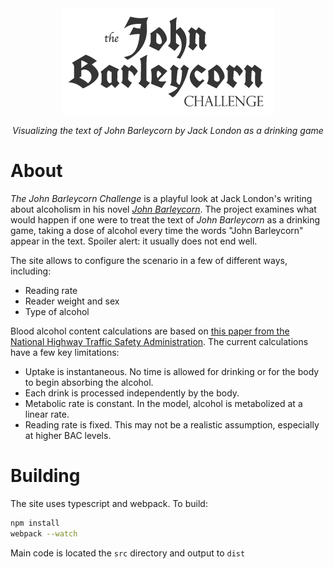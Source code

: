 <div align='center'>
    <img src='images/logo.png' alt='The John Barleycorn Challenge' />
    <p><i>Visualizing the text of John Barleycorn by Jack London as a drinking game</i></p>
</div>


# About
*The John Barleycorn Challenge* is a playful look at Jack London's writing about alcoholism in his novel [*John Barleycorn*](https://www.gutenberg.org/ebooks/318). The project examines what would happen if one were to treat the text of *John Barleycorn* as a drinking game, taking a dose of alcohol every time the words "John Barleycorn" appear in the text. Spoiler alert: it usually does not end well.

The site allows to configure the scenario in a few of different ways, including:

- Reading rate
- Reader weight and sex
- Type of alcohol


Blood alcohol content calculations are based on [this paper from the National Highway Traffic Safety Administration](https://web.archive.org/web/20040202204141/www.nhtsa.dot.gov/people/injury/alcohol/bacreport.html). The current calculations have a few key limitations:

- Uptake is instantaneous. No time is allowed for drinking or for the body to begin absorbing the alcohol.
- Each drink is processed independently by the body.
- Metabolic rate is constant. In the model, alcohol is metabolized at a linear rate.
- Reading rate is fixed. This may not be a realistic assumption, especially at higher BAC levels.


# Building
The site uses typescript and webpack. To build:

```bash
npm install
webpack --watch
```

Main code is located the `src` directory and output to `dist`
